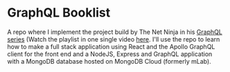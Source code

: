# GraphQL Booklist
A repo where I implement the project build by The Net Ninja in his [GraphQL series](https://www.youtube.com/playlist?list=PL4cUxeGkcC9iK6Qhn-QLcXCXPQUov1U7f) (Watch the playlist in one single video [here](https://www.youtube.com/watch?v=ed8SzALpx1Q). I'll use the repo to learn how to make a full stack application using React and the Apollo GraphQL client for the front end and a NodeJS, Express and GraphQL application with a MongoDB database hosted on MongoDB Cloud (formerly mLab).
